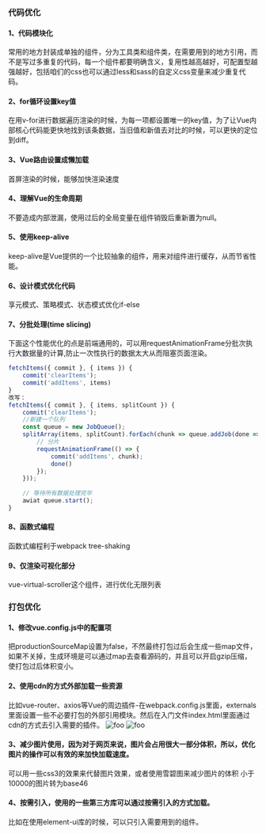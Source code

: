 ### 代码优化
#### 1、代码模块化
常用的地方封装成单独的组件，分为工具类和组件类，在需要用到的地方引用，而不是写过多重复的代码，每一个组件都要明确含义，复用性越高越好，可配置型越强越好，包括咱们的css也可以通过less和sass的自定义css变量来减少重复代码。
#### 2、for循环设置key值
在用v-for进行数据遍历渲染的时候，为每一项都设置唯一的key值，为了让Vue内部核心代码能更快地找到该条数据，当旧值和新值去对比的时候，可以更快的定位到diff。
#### 3、Vue路由设置成懒加载
首屏渲染的时候，能够加快渲染速度
#### 4、理解Vue的生命周期
不要造成内部泄漏，使用过后的全局变量在组件销毁后重新置为null。
#### 5、使用keep-alive
keep-alive是Vue提供的一个比较抽象的组件，用来对组件进行缓存，从而节省性能。
#### 6、设计模式优化代码
享元模式、策略模式、状态模式优化if-else
#### 7、分批处理(time slicing)
下面这个性能优化的点是前端通用的，可以用requestAnimationFrame分批次执行大数据量的计算,防止一次性执行的数据太大从而阻塞页面渲染。
```js
fetchItems({ commit }, { items }) {
    commit('clearItems');
    commit('addItems', items)
}
改写：
fetchItems({ commit }, { items, splitCount }) {
    commit('clearItems');
    //新建一个队列
    const queue = new JobQueue();
    splitArray(items, splitCount).forEach(chunk => queue.addJob(done => {
        // 分片
        requestAnimationFrame(() => {
            commit('addItems', chunk);
            done()
        });
    }));
    
    // 等待所有数据处理完毕
    awiat queue.start();
}
```
#### 8、函数式编程
函数式编程利于webpack tree-shaking

#### 9、仅渲染可视化部分
vue-virtual-scroller这个组件，进行优化无限列表


### 打包优化
#### 1、修改vue.config.js中的配置项
把productionSourceMap设置为false，不然最终打包过后会生成一些map文件，如果不关掉，生成环境是可以通过map去查看源码的，并且可以开启gzip压缩，使打包过后体积变小。
#### 2、使用cdn的方式外部加载一些资源
比如vue-router、axios等Vue的周边插件-在webpack.config.js里面，externals里面设置一些不必要打包的外部引用模块。然后在入门文件index.html里面通过cdn的方式去引入需要的插件。
<img :src="$withBase('/images/webpackExtral1.png')" alt="foo">
<img :src="$withBase('/images/webpackExtral2.png')" alt="foo">
#### 3、减少图片使用，因为对于网页来说，图片会占用很大一部分体积，所以，优化图片的操作可以有效的来加快加载速度。
可以用一些css3的效果来代替图片效果，或者使用雪碧图来减少图片的体积
小于10000的图片转为base46
#### 4、按需引入，使用的一些第三方库可以通过按需引入的方式加载。
比如在使用element-ui库的时候，可以只引入需要用到的组件。



